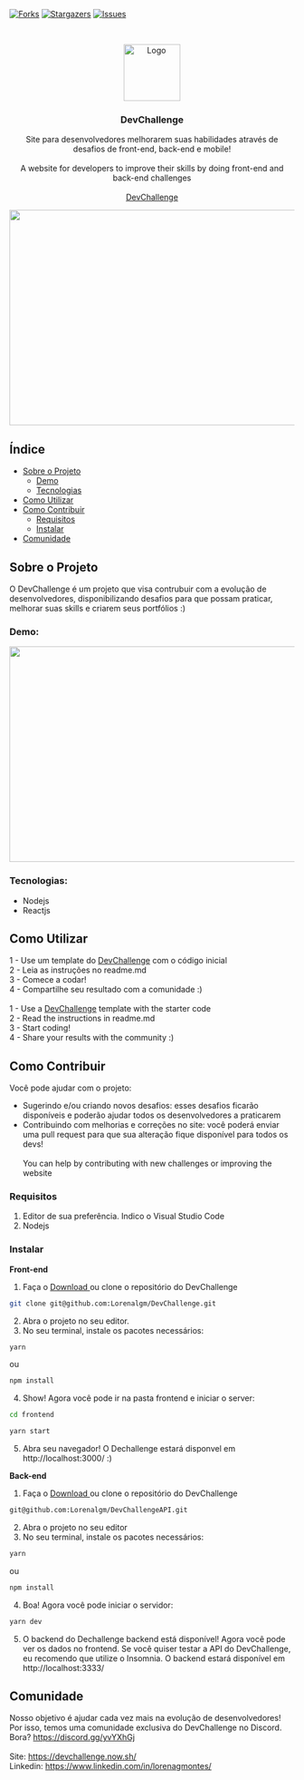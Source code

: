[![Forks][forks-shield]][forks-url]
[![Stargazers][stars-shield]][stars-url]
[![Issues][issues-shield]][issues-url]

<br />
<p align="center">
    <a href="https://devchallenge.now.sh/">
    <img src="https://trello-attachments.s3.amazonaws.com/590fa896d2d25e50583de620/500x500/0bdcc819ea145cb0167619c6d00f2174/D.png" alt="Logo" width="100" height="100">
  </a>
  
  <h3 align="center">DevChallenge</h3>

  <p align="center">
    Site para desenvolvedores melhorarem suas habilidades através de desafios de front-end, back-end e mobile!<br><br>
    A website for developers to improve their skills by doing front-end and back-end challenges
       <br />
    <br />
     <a href="https://devchallenge.now.sh/">DevChallenge</a>    
  </p>
  
<p align="center">
<img src="https://trello-attachments.s3.amazonaws.com/590fa7f5a8ab015d0cf88052/590fa896d2d25e50583de620/0cba4e38c63264f8b7e2fd027e8e87ee/devmockup_(1).png" width="580" height="380">
</p>

## Índice

* [Sobre o Projeto](#sobre-o-projeto)
  * [Demo](#demo)
  * [Tecnologias](#tecnologias)
* [Como Utilizar](#como-utilizar)
* [Como Contribuir](#como-contribuir)
  * [Requisitos](#requisitos)
  * [Instalar](#instalar)
* [Comunidade](#comunidade)

## Sobre o Projeto
O DevChallenge é um projeto que visa contrubuir com a evolução de desenvolvedores, disponibilizando desafios para que possam praticar, melhorar suas skills e criarem seus portfólios :)

### Demo:
<p align="center">
<img src="https://trello-attachments.s3.amazonaws.com/590fa7f5a8ab015d0cf88052/590fa896d2d25e50583de620/e4e0650f52c6cff260083dbdc3b25891/dev.gif" width="720" height="380">
</p>

### Tecnologias:
- Nodejs
- Reactjs

## Como Utilizar
1 - Use um template do <a href="https://devchallenge.now.sh/">DevChallenge</a> com o código inicial<br>
2 - Leia as instruções no readme.md<br>
3 - Comece a codar!<br>
4 - Compartilhe seu resultado com a comunidade :)
<br><br>
1 - Use a <a href="https://devchallenge.now.sh/">DevChallenge</a> template with the starter code<br>
2 - Read the instructions in readme.md<br>
3 - Start coding!<br>
4 - Share your results with the community :)<br>

## Como Contribuir
Você pode ajudar com o projeto:<br>
- Sugerindo e/ou criando novos desafios: esses desafios ficarão disponíveis e poderão ajudar todos os desenvolvedores a praticarem
- Contribuindo com melhorias e correções no site: você poderá enviar uma pull request para que sua alteração fique disponível para todos os devs!
<br><br>
You can help by contributing with new challenges or improving the website

### Requisitos
1. Editor de sua preferência. Indico o Visual Studio Code
2. Nodejs

### Instalar

<b>Front-end</b>

1. Faça o <a target="_blank" href="https://github.com/Lorenalgm/DevChallenge/archive/master.zip">Download </a> ou clone o repositório do DevChallenge
```sh 
git clone git@github.com:Lorenalgm/DevChallenge.git
```
2. Abra o projeto no seu editor.
3. No seu terminal, instale os pacotes necessários:
```sh 
yarn 
``` 
ou 
```sh 
npm install 
```
4. Show! Agora você pode ir na pasta frontend e iniciar o server:
```sh 
cd frontend
```
```sh 
yarn start
```
5. Abra seu navegador! O Dechallenge estará disponvel em http://localhost:3000/ :)


<b>Back-end</b>

1. Faça o <a target="_blank" href="https://github.com/Lorenalgm/DevChallengeAPI/archive/master.zip">Download </a> ou clone o repositório do DevChallenge
```sh 
git@github.com:Lorenalgm/DevChallengeAPI.git
```
2. Abra o projeto no seu editor
3. No seu terminal, instale os pacotes necessários:
```sh 
yarn 
``` 
ou 
```sh 
npm install 
```
4. Boa! Agora você pode iniciar o servidor:
```sh 
yarn dev
```
5. O backend do Dechallenge backend está disponível! Agora você pode ver os dados no frontend. Se você quiser testar a API do DevChallenge, eu recomendo que utilize o Insomnia. O backend estará disponível em http://localhost:3333/

## Comunidade
Nosso objetivo é ajudar cada vez mais na evolução de desenvolvedores! Por isso, temos uma comunidade exclusiva do DevChallenge no Discord. Bora? https://discord.gg/yvYXhGj <br>
<br>
Site: https://devchallenge.now.sh/ <br>
Linkedin: https://www.linkedin.com/in/lorenagmontes/

[forks-shield]: https://img.shields.io/github/forks/Lorenalgm/DevChallenge.svg?style=flat-square
[forks-url]: https://github.com/Lorenalgm/DevChallenge/network/members
[stars-shield]: https://img.shields.io/github/stars/Lorenalgm/DevChallenge.svg?style=flat-square
[stars-url]: https://github.com/Lorenalgm/DevChallenge/stargazers
[issues-shield]: https://img.shields.io/github/issues/Lorenalgm/DevChallenge.svg?style=flat-square
[issues-url]: https://github.com/Lorenalgm/DevChallenge/issues

